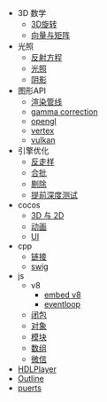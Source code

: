 - 3D 数学
    - [3D旋转](3D数学/3D旋转.md)
    - [向量与矩阵](3D数学/向量与矩阵.md)
- 光照
    - [反射方程](光照/反射方程.md)
    - [光照](光照/光照.md)
    - [阴影](光照/阴影.md)
- 图形API
    - [渲染管线](图形API/渲染管线.md)
    - [gamma correction](图形API/gamma%20correction.md)
    - [opengl](图形API/opengl.md)
    - [vertex](图形API/vertex.md)
    - [vulkan](图形API/vulkan.md)
- 引擎优化
    - [反走样](引擎优化/反走样.md)
    - [合批](引擎优化/合批.md)
    - [剔除](引擎优化/剔除.md)
    - [提前深度测试](引擎优化/提前深度测试.md)
- cocos
    - [3D 与 2D](cocos/3D%20与%202D.md)
    - [动画](cocos/动画.md)
    - [UI](cocos/UI.md)
- cpp
    - [链接](cpp/链接.md)
    - [swig](cpp/swig.md)
- js
    - v8
        - [embed v8](js/v8/embed%20v8.md)
        - [eventloop](js/v8/eventloop.md)
    - [闭包](js/闭包.md)
    - [对象](js/对象.md)
    - [模块](js/模块.md)
    - [数组](js/数组.md)
    - [微信](js/微信.md)
- [HDLPlayer](HDLPlayer.md)
- [Outline](Outline.md)
- [puerts](puerts.md)
